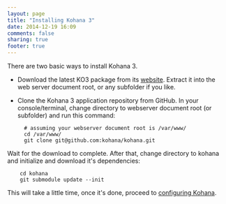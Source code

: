```yaml
---
layout: page
title: "Installing Kohana 3"
date: 2014-12-19 16:09
comments: false
sharing: true
footer: true
---
```


There are two basic ways to install Kohana 3.

* Download the latest KO3 package from its [website](http://kohanaframework.org/download). Extract it into the web server document root, or any subfolder if you like.
	
* Clone the Kohana 3 application repository from GitHub. In your console/terminal, change directory to webserver document root (or subfolder) and run this command:

		# assuming your webserver document root is /var/www/
		cd /var/www/
		git clone git@github.com:kohana/kohana.git

Wait for the download to complete. After that, change directory to kohana and initialize and download it's dependencies:
		
		cd kohana
		git submodule update --init
	
This will take a little time, once it's done, proceed to [configuring Kohana](/kohana-configuration).